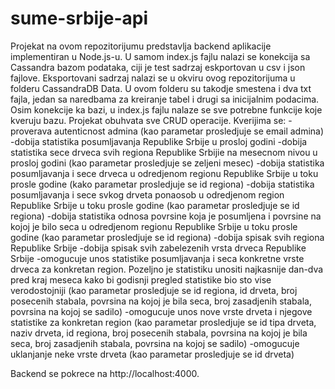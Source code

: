 # sume-srbije-api
Projekat na ovom repozitorijumu predstavlja backend aplikacije implementiran u Node.js-u.
U samom index.js fajlu nalazi se konekcija sa Cassandra bazom podataka, ciji je test sadrzaj eskportovan u csv i json fajlove. Eksportovani sadrzaj nalazi se u okviru ovog repozitorijuma u folderu CassandraDB Data. U ovom folderu su takodje smestena i dva txt fajla, jedan sa naredbama za kreiranje tabel i drugi sa inicijalnim podacima.
Osim konekcije ka bazi, u index.js fajlu nalaze se sve potrebne funkcije koje kveruju bazu. Projekat obuhvata sve CRUD operacije.
Kverijima se:
    -proverava autenticnost admina
        (kao parametar prosledjuje se email admina)
    -dobija statistika posumljavanja Republike Srbije u prosloj godini
    -dobija statistika sece drveca svih regiona Republike Srbijie na mesecnom nivou u prosloj godini
        (kao parametar prosledjuje se zeljeni mesec)
    -dobija statistika posumljavanja i sece drveca u odredjenom regionu Republike Srbije u toku prosle godine
        (kako parametar prosledjuje se id regiona)
    -dobija statistika posumljavanja i sece svkog drveta ponaosob u odredjenom region Republike Srbije u toku prosle godine
        (kao parametar prosledjuje se id regiona)
    -dobija statistika odnosa povrsine koja je posumljena i povrsine na kojoj je bilo seca u odredjenom regionu Republike Srbije u toku prosle godine
        (kao parametar prosledjuje se id regiona)
    -dobija spisak svih regiona Republike Srbije
    -dobija spisak svih zabelezenih vrsta drveca Republike Srbije
    -omogucuje unos statistike posumljavanja i seca konkretne vrste drveca za konkretan region. Pozeljno je statistiku unositi najkasnije dan-dva pred kraj meseca kako bi godisnji pregled statistike bio sto vise verodostojniji
        (kao parametar prosledjuje se id regiona, id drveta, broj posecenih stabala, povrsina na kojoj je bila seca, broj zasadjenih stabala, povrsina na kojoj se sadilo)
    -omogucuje unos nove vrste drveta i njegove statistike za konkretan region
        (kao parametar prosledjuje se id tipa drveta, naziv drveta, id regiona, broj posecenih stabala, povrsina na kojoj je bila seca, broj zasadjenih stabala, povrsina na kojoj se sadilo)
    -omogucuje uklanjanje neke vrste drveta
        (kao parametar prosledjuje se id drveta)

Backend se pokrece na http://localhost:4000.
